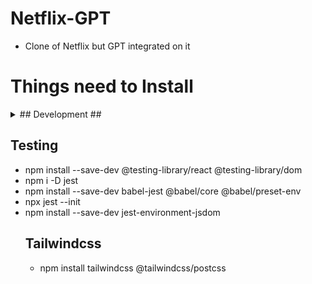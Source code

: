 # Netflix-GPT

- Clone of Netflix but GPT integrated on it

# Things need to Install

<details>
    <summary> ## Development ## </summary>
    <p>npm init</p>
    <p>npm install -D parcel</p>
    <p>npm install react</p>
    <p>npm install react-dom</p>
    <p>npm i react-router-dom@6.22.0</p>
</details>

## Testing

- npm install --save-dev @testing-library/react @testing-library/dom
- npm i -D jest
- npm install --save-dev babel-jest @babel/core @babel/preset-env
- npx jest --init
- npm install --save-dev jest-environment-jsdom
  ## Tailwindcss
  - npm install tailwindcss @tailwindcss/postcss
